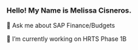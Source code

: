 ### Hello! My Name is Melissa Cisneros.

💬 Ask me about SAP Finance/Budgets

🔭 I’m currently working on HRTS Phase 1B

<!--
**mcsnrs/mcsnrs** is a ✨ _special_ ✨ repository because its `README.md` (this file) appears on your GitHub profile.

Here are some ideas to get you started:

- - 🌱 I’m currently learning ...
- 👯 I’m looking to collaborate on ...
- 🤔 I’m looking for help with ...
- 📫 How to reach me: ...
- 😄 Pronouns: ...
- ⚡ Fun fact: ...
-->
